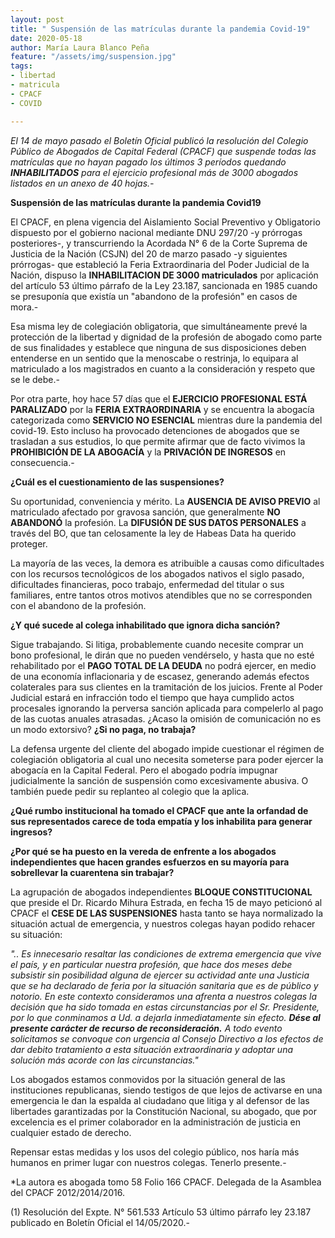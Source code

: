 ```yaml
---
layout: post
title: " Suspensión de las matrículas durante la pandemia Covid-19"
date: 2020-05-18
author: María Laura Blanco Peña
feature: "/assets/img/suspension.jpg"
tags:
- libertad
- matricula
- CPACF
- COVID

---
```

_El 14 de mayo pasado el Boletín Oficial publicó la resolución del Colegio Público de Abogados de Capital Federal (CPACF) que suspende todas las matrículas que no hayan pagado los últimos 3 períodos quedando **INHABILITADOS** para el ejercicio profesional más de 3000 abogados listados en un anexo de 40 hojas.-_ 

**Suspensión de las matrículas durante la pandemia Covid19**

El CPACF, en plena vigencia del Aislamiento Social Preventivo y Obligatorio dispuesto por el gobierno nacional mediante DNU 297/20 -y prórrogas posteriores-, y transcurriendo la Acordada N° 6 de la Corte Suprema de Justicia de la Nación (CSJN) del 20 de marzo pasado -y siguientes prórrogas- que estableció la Feria Extraordinaria del Poder Judicial de la Nación, dispuso la **INHABILITACION DE 3000 matriculados** por aplicación del artículo 53 último párrafo de la Ley 23.187, sancionada en 1985 cuando se presuponía que existía un "abandono de la profesión" en casos de mora.-

Esa misma ley de colegiación obligatoria, que simultáneamente prevé la protección de la libertad y dignidad de la profesión de abogado como parte de sus finalidades y establece que ninguna de sus disposiciones deben entenderse en un sentido que la menoscabe o restrinja, lo equipara al matriculado a los magistrados en cuanto a la consideración y respeto que se le debe.-

Por otra parte, hoy hace 57 días que el **EJERCICIO PROFESIONAL ESTÁ PARALIZADO** por la **FERIA EXTRAORDINARIA** y se encuentra la abogacía categorizada como **SERVICIO NO ESENCIAL** mientras dure la pandemia del covid-19. Esto incluso ha provocado detenciones de abogados que se trasladan a sus estudios, lo que permite afirmar que de facto vivimos la **PROHIBICIÓN DE LA ABOGACÍA** y la **PRIVACIÓN DE INGRESOS** en consecuencia.-

**¿Cuál es el cuestionamiento de las suspensiones?**

Su oportunidad, conveniencia y mérito. La **AUSENCIA DE AVISO PREVIO** al matriculado afectado por gravosa sanción, que generalmente **NO ABANDONÓ** la profesión. La **DIFUSIÓN DE SUS DATOS PERSONALES** a través del BO, que tan celosamente la ley de Habeas Data ha querido proteger.

La mayoría de las veces, la demora es atribuible a causas como dificultades con los recursos tecnológicos de los abogados nativos el siglo pasado, dificultades financieras, poco trabajo, enfermedad del titular o sus familiares, entre tantos otros motivos atendibles que no se corresponden con el abandono de la profesión.

**¿Y qué sucede al colega inhabilitado que ignora dicha sanción?**

Sigue trabajando. Si litiga, probablemente cuando necesite comprar un bono profesional, le dirán que no pueden vendérselo, y hasta que no esté rehabilitado por el **PAGO TOTAL DE LA DEUDA** no podrá ejercer, en medio de una economía inflacionaria y de escasez, generando además efectos colaterales para sus clientes en la tramitación de los juicios. Frente al Poder Judicial estará en infracción todo el tiempo que haya cumplido actos procesales ignorando la perversa sanción aplicada para compelerlo al pago de las cuotas anuales atrasadas. ¿Acaso la omisión de comunicación no es un modo extorsivo? **¿Si no paga, no trabaja?**

La defensa urgente del cliente del abogado impide cuestionar el régimen de colegiación obligatoria al cual uno necesita someterse para poder ejercer la abogacía en la Capital Federal. Pero el abogado podría impugnar judicialmente la sanción de suspensión como excesivamente abusiva. O también puede pedir su replanteo al colegio que la aplica.

**¿Qué rumbo institucional ha tomado el CPACF que ante la orfandad de sus representados carece de toda empatía y los inhabilita para generar ingresos?**

**¿Por qué se ha puesto en la vereda de enfrente a los abogados independientes que hacen grandes esfuerzos en su mayoría para sobrellevar la cuarentena sin trabajar?**

La agrupación de abogados independientes **BLOQUE CONSTITUCIONAL** que preside el Dr. Ricardo Mihura Estrada, en fecha 15 de mayo peticionó al CPACF el **CESE DE LAS SUSPENSIONES** hasta tanto se haya normalizado la situación actual de emergencia, y nuestros colegas hayan podido rehacer su situación:

_".. Es innecesario resaltar las condiciones de extrema emergencia que vive el país, y en particular nuestra profesión, que hace dos meses debe subsistir sin posibilidad alguna de ejercer su actividad ante una Justicia que se ha declarado de feria por la situación sanitaria que es de público y notorio. En este contexto consideramos una afrenta a nuestros colegas la decisión que ha sido tomada en estas circunstancias por el Sr. Presidente, por lo que conminamos a Ud. a dejarla inmediatamente sin efecto. **Dése al presente carácter de recurso de reconsideración.** A todo evento solicitamos se convoque con urgencia al Consejo Directivo a los efectos de dar debito tratamiento a esta situación extraordinaria y adoptar una solución más acorde con las circunstancias."_

Los abogados estamos conmovidos por la situación general de las instituciones republicanas, siendo testigos de que lejos de activarse en una emergencia le dan la espalda al ciudadano que litiga y al defensor de las libertades garantizadas por la Constitución Nacional, su abogado, que por excelencia es el primer colaborador en la administración de justicia en cualquier estado de derecho.

Repensar estas medidas y los usos del colegio público, nos haría más humanos en primer lugar con nuestros colegas. Tenerlo presente.-

\*La autora es abogada tomo 58 Folio 166 CPACF. Delegada de la Asamblea del CPACF 2012/2014/2016.

(1) Resolución del Expte. N° 561.533 Artículo 53 último párrafo ley 23.187 publicado en Boletín Oficial el 14/05/2020.-
